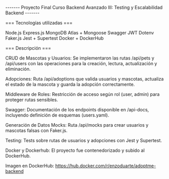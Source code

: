 ------- Proyecto Final Curso Backend Avanzado III: Testing y Escalabilidad Backend -------

=== Tecnologías utilizadas ===

Node.js
Express.js
MongoDB Atlas + Mongoose
Swagger
JWT 
Dotenv 
Faker.js 
Jest + Supertest 
Docker + DockerHub 

=== Descripción ===

CRUD de Mascotas y Usuarios:
Se implementaron las rutas /api/pets y /api/users con las operaciones para la creación, lectura, actualización y eliminación.

Adopciones:
Ruta /api/adoptions que valida usuarios y mascotas, actualiza el estado de la mascota y guarda la adopción correctamente.

Middleware de Roles:
Restricción de acceso según rol (user, admin) para proteger rutas sensibles.

Swagger:
Documentación de los endpoints disponible en /api-docs, incluyendo definición de esquemas (users.yaml).

Generación de Datos Mocks:
Ruta /api/mocks para crear usuarios y mascotas falsas con Faker.js.

Testing:
Tests sobre rutas de usuarios y adopciones con Jest y Supertest.

Docker y Dockerhub:
El proyecto fue contenedorizado y subido al DockerHub.

Imagen en DockerHub: https://hub.docker.com/r/enzoduarte/adoptme-backend